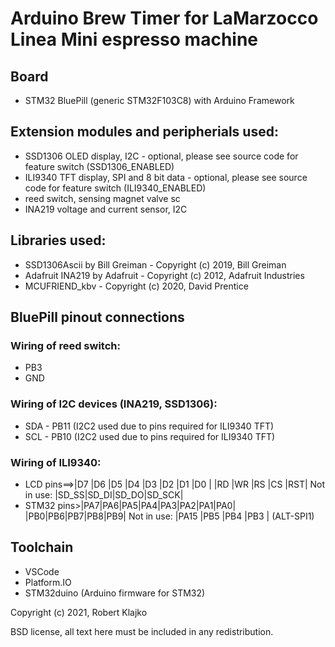 # Arduino Brew Timer for LaMarzocco Linea Mini espresso machine

## Board
- STM32 BluePill (generic STM32F103C8) with Arduino Framework

## Extension modules and peripherials used:
- SSD1306 OLED display, I2C - optional, please see source code for feature switch (SSD1306_ENABLED)
- ILI9340 TFT display, SPI and 8 bit data - optional, please see source code for feature switch (ILI9340_ENABLED)
- reed switch, sensing magnet valve sc
- INA219 voltage and current sensor, I2C

## Libraries used:
- SSD1306Ascii by Bill Greiman - Copyright (c) 2019, Bill Greiman
- Adafruit INA219 by Adafruit - Copyright (c) 2012, Adafruit Industries
- MCUFRIEND_kbv - Copyright (c) 2020, David Prentice

## BluePill pinout connections

### Wiring of reed switch:
 - PB3
 - GND

### Wiring of I2C devices (INA219, SSD1306):
 - SDA - PB11 (I2C2 used due to pins required for ILI9340 TFT)
 - SCL - PB10 (I2C2 used due to pins required for ILI9340 TFT)

### Wiring of ILI9340:
- LCD pins==>|D7 |D6 |D5 |D4 |D3 |D2 |D1 |D0 | |RD |WR |RS |CS |RST| Not in use: |SD_SS|SD_DI|SD_DO|SD_SCK|
- STM32 pins>|PA7|PA6|PA5|PA4|PA3|PA2|PA1|PA0| |PB0|PB6|PB7|PB8|PB9| Not in use: |PA15 |PB5  |PB4  |PB3   | (ALT-SPI1)

## Toolchain
- VSCode
- Platform.IO
- STM32duino (Arduino firmware for STM32)

Copyright (c) 2021, Robert Klajko

BSD license, all text here must be included in any redistribution.
